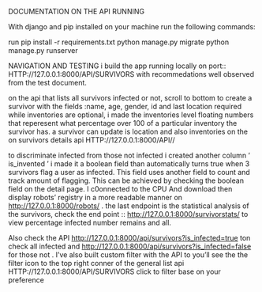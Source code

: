 DOCUMENTATION ON THE API
RUNNING

With django and pip installed on your machine run the following commands:


run pip install -r requirements.txt
python manage.py migrate
python manage.py runserver

NAVIGATION AND TESTING
i build the app running locally on port:: HTTP://127.0.0.1:8000/API/SURVIVORS   with recommedations well observed  from the test document.

on the api that lists all survivors infected or not, scroll to bottom to create a survivor with the fields :name, age, gender, id and last location required while inventories are optional, i made the inventories level floating numbers that reperesent what percentage over 100 of a particular inventory the survivor has. a survivor can update is location and also inventories on the on survivors details api  HTTP://127.0.0.1:8000/API/<USERNAME>/ 

to discriminate infected from those not infected i created another column ‘ is_invented ’ i made it a boolean field than automatically turns true when 3 survivors flag a user as infected. This field uses another field to count and track amount of flagging. This can be achieved by checking the boolean field  on the detail page. I c0onnected to the CPU And download then display robots’ registry in a more readable manner on http://127.0.0.1:8000/robots/ . the last endpoint is the statistical analysis of the survivors, check the end point  :: http://127.0.0.1:8000/survivorstats/  to view percentage infected number remains and all.

Also check the API http://127.0.0.1:8000/api/survivors?is_infected=true ton check all infected and http://127.0.0.1:8000/api/survivors?is_infected=false for those not . I’ve also built custom filter with the API to you’ll see the the filter icon to the top right conner of the general list api HTTP://127.0.0.1:8000/API/SURVIVORS click to filter base on your preference 